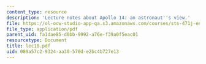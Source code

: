 ```yaml
---
content_type: resource
description: 'Lecture notes about Apollo 14: an astronaut''s view.'
file: https://ol-ocw-studio-app-qa.s3.amazonaws.com/courses/sts-471j-engineering-apollo-the-moon-project-as-a-complex-system-spring-2007/089a57c29324aa30570de2bc4b727e13_lec18.pdf
file_type: application/pdf
parent_uid: fa1dae85-d0bb-9992-a76e-f39a0f5eac01
resourcetype: Document
title: lec18.pdf
uid: 089a57c2-9324-aa30-570d-e2bc4b727e13
---
```

